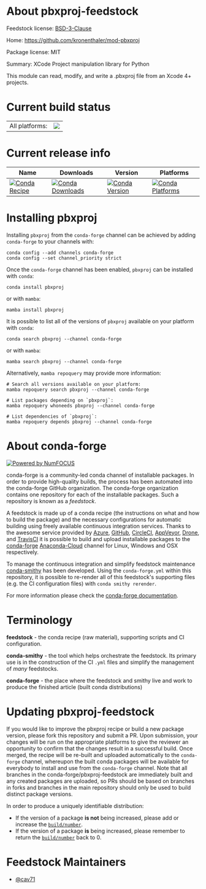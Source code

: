 About pbxproj-feedstock
=======================

Feedstock license: [BSD-3-Clause](https://github.com/conda-forge/pbxproj-feedstock/blob/main/LICENSE.txt)

Home: https://github.com/kronenthaler/mod-pbxproj

Package license: MIT

Summary: XCode Project manipulation library for Python

This module can read, modify, and write a .pbxproj file from an Xcode 4+ projects.


Current build status
====================


<table><tr><td>All platforms:</td>
    <td>
      <a href="https://dev.azure.com/conda-forge/feedstock-builds/_build/latest?definitionId=14176&branchName=main">
        <img src="https://dev.azure.com/conda-forge/feedstock-builds/_apis/build/status/pbxproj-feedstock?branchName=main">
      </a>
    </td>
  </tr>
</table>

Current release info
====================

| Name | Downloads | Version | Platforms |
| --- | --- | --- | --- |
| [![Conda Recipe](https://img.shields.io/badge/recipe-pbxproj-green.svg)](https://anaconda.org/conda-forge/pbxproj) | [![Conda Downloads](https://img.shields.io/conda/dn/conda-forge/pbxproj.svg)](https://anaconda.org/conda-forge/pbxproj) | [![Conda Version](https://img.shields.io/conda/vn/conda-forge/pbxproj.svg)](https://anaconda.org/conda-forge/pbxproj) | [![Conda Platforms](https://img.shields.io/conda/pn/conda-forge/pbxproj.svg)](https://anaconda.org/conda-forge/pbxproj) |

Installing pbxproj
==================

Installing `pbxproj` from the `conda-forge` channel can be achieved by adding `conda-forge` to your channels with:

```
conda config --add channels conda-forge
conda config --set channel_priority strict
```

Once the `conda-forge` channel has been enabled, `pbxproj` can be installed with `conda`:

```
conda install pbxproj
```

or with `mamba`:

```
mamba install pbxproj
```

It is possible to list all of the versions of `pbxproj` available on your platform with `conda`:

```
conda search pbxproj --channel conda-forge
```

or with `mamba`:

```
mamba search pbxproj --channel conda-forge
```

Alternatively, `mamba repoquery` may provide more information:

```
# Search all versions available on your platform:
mamba repoquery search pbxproj --channel conda-forge

# List packages depending on `pbxproj`:
mamba repoquery whoneeds pbxproj --channel conda-forge

# List dependencies of `pbxproj`:
mamba repoquery depends pbxproj --channel conda-forge
```


About conda-forge
=================

[![Powered by
NumFOCUS](https://img.shields.io/badge/powered%20by-NumFOCUS-orange.svg?style=flat&colorA=E1523D&colorB=007D8A)](https://numfocus.org)

conda-forge is a community-led conda channel of installable packages.
In order to provide high-quality builds, the process has been automated into the
conda-forge GitHub organization. The conda-forge organization contains one repository
for each of the installable packages. Such a repository is known as a *feedstock*.

A feedstock is made up of a conda recipe (the instructions on what and how to build
the package) and the necessary configurations for automatic building using freely
available continuous integration services. Thanks to the awesome service provided by
[Azure](https://azure.microsoft.com/en-us/services/devops/), [GitHub](https://github.com/),
[CircleCI](https://circleci.com/), [AppVeyor](https://www.appveyor.com/),
[Drone](https://cloud.drone.io/welcome), and [TravisCI](https://travis-ci.com/)
it is possible to build and upload installable packages to the
[conda-forge](https://anaconda.org/conda-forge) [Anaconda-Cloud](https://anaconda.org/)
channel for Linux, Windows and OSX respectively.

To manage the continuous integration and simplify feedstock maintenance
[conda-smithy](https://github.com/conda-forge/conda-smithy) has been developed.
Using the ``conda-forge.yml`` within this repository, it is possible to re-render all of
this feedstock's supporting files (e.g. the CI configuration files) with ``conda smithy rerender``.

For more information please check the [conda-forge documentation](https://conda-forge.org/docs/).

Terminology
===========

**feedstock** - the conda recipe (raw material), supporting scripts and CI configuration.

**conda-smithy** - the tool which helps orchestrate the feedstock.
                   Its primary use is in the construction of the CI ``.yml`` files
                   and simplify the management of *many* feedstocks.

**conda-forge** - the place where the feedstock and smithy live and work to
                  produce the finished article (built conda distributions)


Updating pbxproj-feedstock
==========================

If you would like to improve the pbxproj recipe or build a new
package version, please fork this repository and submit a PR. Upon submission,
your changes will be run on the appropriate platforms to give the reviewer an
opportunity to confirm that the changes result in a successful build. Once
merged, the recipe will be re-built and uploaded automatically to the
`conda-forge` channel, whereupon the built conda packages will be available for
everybody to install and use from the `conda-forge` channel.
Note that all branches in the conda-forge/pbxproj-feedstock are
immediately built and any created packages are uploaded, so PRs should be based
on branches in forks and branches in the main repository should only be used to
build distinct package versions.

In order to produce a uniquely identifiable distribution:
 * If the version of a package **is not** being increased, please add or increase
   the [``build/number``](https://docs.conda.io/projects/conda-build/en/latest/resources/define-metadata.html#build-number-and-string).
 * If the version of a package **is** being increased, please remember to return
   the [``build/number``](https://docs.conda.io/projects/conda-build/en/latest/resources/define-metadata.html#build-number-and-string)
   back to 0.

Feedstock Maintainers
=====================

* [@cav71](https://github.com/cav71/)

